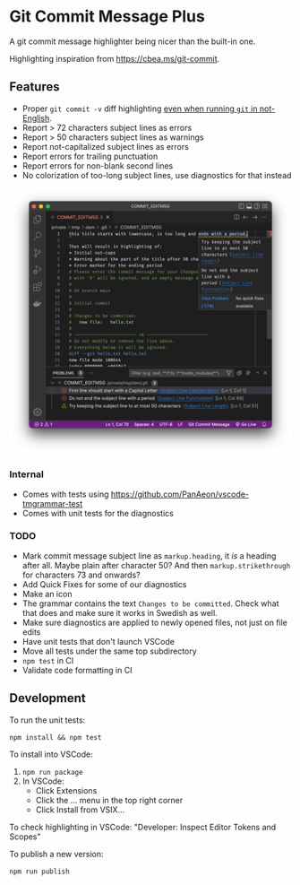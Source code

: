 # Git Commit Message Plus

A git commit message highlighter being nicer than the built-in one.

Highlighting inspiration from <https://cbea.ms/git-commit>.

## Features

- Proper `git commit -v` diff highlighting [even when running `git` in
  not-English](https://github.com/textmate/git.tmbundle/issues/60).
- Report > 72 characters subject lines as errors
- Report > 50 characters subject lines as warnings
- Report not-capitalized subject lines as errors
- Report errors for trailing punctuation
- Report errors for non-blank second lines
- No colorization of too-long subject lines, use diagnostics for that instead

<!-- FIXME: Add an animated demo here! -->

![Highlighted Git commit message](images/screenshot.png)

### Internal

- Comes with tests using <https://github.com/PanAeon/vscode-tmgrammar-test>
- Comes with unit tests for the diagnostics

### TODO

- Mark commit message subject line as `markup.heading`, it _is_ a heading after
  all. Maybe plain after character 50? And then `markup.strikethrough` for
  characters 73 and onwards?
- Add Quick Fixes for some of our diagnostics
- Make an icon
- The grammar contains the text `Changes to be committed`. Check what that does
  and make sure it works in Swedish as well.
- Make sure diagnostics are applied to newly opened files, not just on file
  edits
- Have unit tests that don't launch VSCode
- Move all tests under the same top subdirectory
- `npm test` in CI
- Validate code formatting in CI

## Development

To run the unit tests:

```
npm install && npm test
```

To install into VSCode:

1. `npm run package`
1. In VSCode:
   - Click Extensions
   - Click the ... menu in the top right corner
   - Click Install from VSIX...

To check highlighting in VSCode: "Developer: Inspect Editor Tokens and Scopes"

To publish a new version:

```
npm run publish
```


[git-rebase]: https://github.com/microsoft/vscode/blob/b5aa3e0a3d3cdac2c44c022182ca2f238949a444/extensions/git-base/package.json#L60-L73